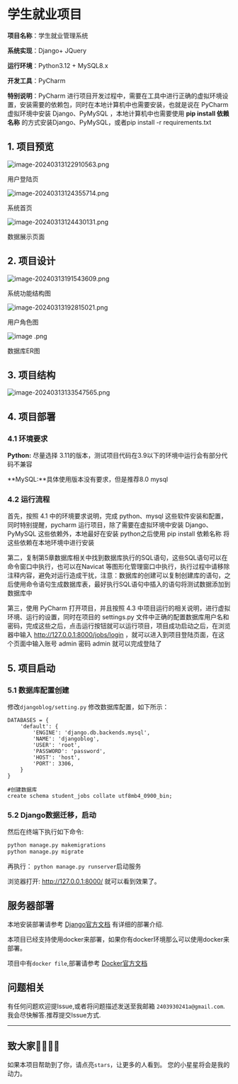 # 学生就业项目

**项目名称**：学生就业管理系统

**系统实现**：Django+ JQuery 

**运行环境**：Python3.12 + MySQL8.x

**开发工具**：PyCharm

**特别说明**：PyCharm 进行项目开发过程中，需要在工具中进行正确的虚拟环境设置，安装需要的依赖包，同时在本地计算机中也需要安装，也就是说在 PyCharm 虚拟环境中安装 Django、PyMySQL ，本地计算机中也需要使用 **pip install 依赖名称** 的方式安装Django、PyMySQL，或者pip install -r requirements.txt



## 1. 项目预览

![image-20240313122910563.png](https://bk.cyymzy.com/upload/image-20240313122910563.png)

用户登陆页

![image-20240313124355714.png](https://bk.cyymzy.com/upload/image-20240313124355714.png)

系统首页

![image-20240313124430131.png](https://bk.cyymzy.com/upload/image-20240313124430131.png)

数据展示页面

## 2. 项目设计

![image-20240313191543609.png](https://bk.cyymzy.com/upload/image-20240313191543609.png)

系统功能结构图



![image-20240313192815021.png](https://bk.cyymzy.com/upload/image-20240313192815021.png)

用户角色图

![image .png](https://bk.cyymzy.com/upload/image%20.png)

数据库ER图

## 3. 项目结构

![image-20240313133547565.png](https://bk.cyymzy.com/upload/image-20240313133547565.png)



## 4. 项目部署

### 4.1 环境要求



**Python:** 尽量选择 3.11的版本，测试项目代码在3.9以下的环境中运行会有部分代码不兼容

**MySQL:**具体使用版本没有要求，但是推荐8.0 mysql

### 4.2 运行流程

首先，按照 4.1 中的环境要求说明，完成 python、mysql 这些软件安装和配置，同时特别提醒，pycharm 运行项目，除了需要在虚拟环境中安装 Django、PyMySQL 这些依赖外，本地最好在安装 python之后使用  pip install 依赖名称 将这些依赖在本地环境中进行安装



第二，复制第5章数据库相关中找到数据库执行的SQL语句，这些SQL语句可以在命令窗口中执行，也可以在Navicat 等图形化管理窗口中执行，执行过程中请移除注释内容，避免对运行造成干扰，注意：数据库的创建可以复制创建库的语句，之后使用命令语句生成数据库表，最好执行SQL语句中插入的语句将测试数据添加到数据库中



第三，使用 PyCharm 打开项目，并且按照 4.3 中项目运行的相关说明，进行虚拟环境、运行的设置，同时在项目的 settings.py 文件中正确的配置数据库用户名和密码，完成这些之后，点击运行按钮就可以运行项目，项目成功启动之后，在浏览器中输入  http://127.0.0.1:8000/jobs/login ，就可以进入到项目登陆页面，在这个页面中输入账号 admin 密码 admin 就可以完成登陆了



## 5. 项目启动

### 5.1 数据库配置创建

 修改`djangoblog/setting.py` 修改数据库配置，如下所示：

```mysql
DATABASES = {
    'default': {
        'ENGINE': 'django.db.backends.mysql',
        'NAME': 'djangoblog',
        'USER': 'root',
        'PASSWORD': 'password',
        'HOST': 'host',
        'PORT': 3306,
    }
}

#创建数据库
create schema student_jobs collate utf8mb4_0900_bin;
```



### 5.2 Django数据迁移，启动

然后在终端下执行如下命令:

```python
python manage.py makemigrations
python manage.py migrate


```

再执行： `python manage.py runserver`启动服务

浏览器打开: http://127.0.0.1:8000/  就可以看到效果了。  



## 服务器部署

本地安装部署请参考 [Django官方文档](https://docs.djangoproject.com/zh-hans/5.0/)
有详细的部署介绍.    

本项目已经支持使用docker来部署，如果你有docker环境那么可以使用docker来部署。

项目中有`docker file`,部署请参考 [Docker官方文档](https://www.docker.com/)



## 问题相关

有任何问题欢迎提Issue,或者将问题描述发送至我邮箱 `2403930241a@gmail.com`.我会尽快解答.推荐提交Issue方式.  

---

 ## 致大家🙋‍♀️🙋‍♂️

 如果本项目帮助到了你，请点亮`stars`，让更多的人看到。
您的小星星将会是我的动力。 
